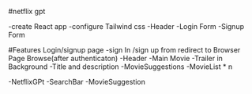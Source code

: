 #netflix gpt

-create React app
-configure Tailwind css
-Header
-Login Form
-Signup Form

#Features
Login/signup page
-sign In /sign up from
redirect to Browser Page
Browse(after authenticaton)
-Header
-Main Movie
-Trailer in Background
-Title and description
-MovieSuggestions
-MovieList \* n

-NetflixGPt
-SearchBar
-MovieSuggestion

